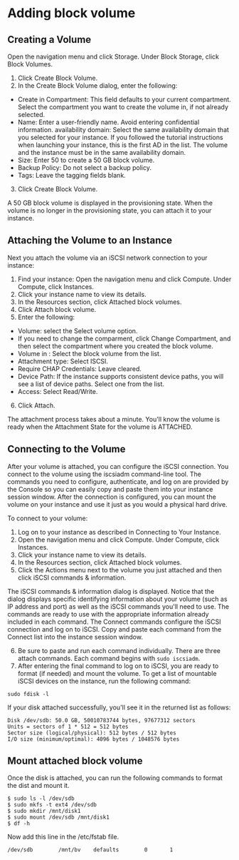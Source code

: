 # Adding block volume

## Creating a Volume

Open the navigation menu and click Storage. Under Block Storage, click Block Volumes.

1. Click Create Block Volume.
2. In the Create Block Volume dialog, enter the following:
  * Create in Compartment: This field defaults to your current compartment. Select the compartment you want to create the volume in, if not already selected.
  * Name: Enter a user-friendly name. Avoid entering confidential information.
availability domain: Select the same availability domain  that you selected for your instance. If you followed the tutorial instructions when launching your instance, this is the first AD in the list. The volume and the instance must be in the same availability domain.
  * Size: Enter 50 to create a 50 GB block volume.
  * Backup Policy: Do not select a backup policy.
  * Tags: Leave the tagging fields blank.
3. Click Create Block Volume.


A 50 GB block volume is displayed in the provisioning state. When the volume is no longer in the provisioning state, you can attach it to your instance.

## Attaching the Volume to an Instance

Next you attach the volume via an iSCSI  network connection to your instance:

1. Find your instance: Open the navigation menu and click Compute. Under Compute, click Instances.
2. Click your instance name to view its details.
3. In the Resources section, click Attached block volumes.
4. Click Attach block volume.
5. Enter the following:
  * Volume: select the Select volume option.
  * If you need to change the comparment, click Change Compartment, and then select the compartment where you created the block volume.
  * Volume in <compartment>: Select the block volume from the list.
  * Attachment type: Select ISCSI.
  * Require CHAP Credentials: Leave cleared.
  * Device Path: If the instance supports consistent device paths, you will see a list of device paths. Select one from the list.
  * Access: Select Read/Write.
6. Click Attach.

The attachment process takes about a minute. You'll know the volume is ready when the Attachment State for the volume is ATTACHED.

## Connecting to the Volume

After your volume is attached, you can configure the iSCSI connection. You connect to the volume using the iscsiadm command-line tool. The commands you need to configure, authenticate, and log on are provided by the Console so you can easily copy and paste them into your instance session window. After the connection is configured, you can mount the volume on your instance and use it just as you would a physical hard drive.

To connect to your volume:

1. Log on to your instance as described in Connecting to Your Instance.
2. Open the navigation menu and click Compute. Under Compute, click Instances.
3. Click your instance name to view its details.
4. In the Resources section, click Attached block volumes.
5. Click the Actions menu next to the volume you just attached and then click iSCSI commands & information.

The iSCSI commands & information dialog is displayed. Notice that the dialog displays specific identifying information about your volume (such as IP address and port) as well as the iSCSI commands you'll need to use. The commands are ready to use with the appropriate information already included in each command.
The Connect commands configure the iSCSI connection and log on to iSCSI. Copy and paste each command from the Connect list into the instance session window.

6. Be sure to paste and run each command individually. There are three attach commands. Each command begins with `sudo iscsiadm`.
7. After entering the final command to log on to iSCSI, you are ready to format (if needed) and mount the volume. To get a list of mountable iSCSI devices on the instance, run the following command:

```
sudo fdisk -l
```

If your disk attached successfully, you'll see it in the returned list as follows:

```
Disk /dev/sdb: 50.0 GB, 50010783744 bytes, 97677312 sectors
Units = sectors of 1 * 512 = 512 bytes
Sector size (logical/physical): 512 bytes / 512 bytes
I/O size (minimum/optimal): 4096 bytes / 1048576 bytes
```

## Mount attached block volume
 
 Once the disk is attached, you can run the following commands to format the dist and mount it.
 
 ```
 $ sudo ls -l /dev/sdb
 $ sudo mkfs -t ext4 /dev/sdb
 $ sudo mkdir /mnt/disk1
 $ sudo mount /dev/sdb /mnt/disk1
 $ df -h
 ```

 Now add this line in the /etc/fstab file.
 
 ```
 /dev/sdb        /mnt/bv    defaults        0       1
 ```
